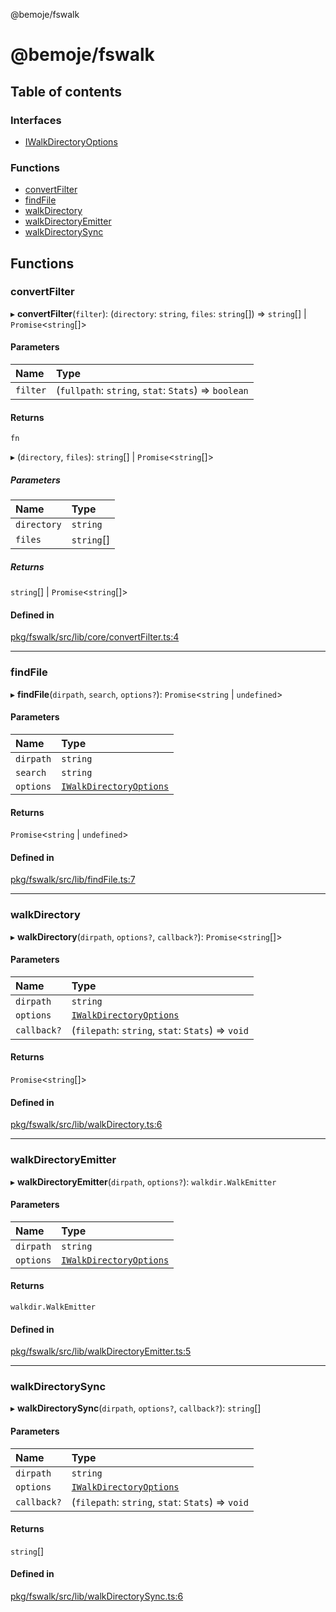 @bemoje/fswalk

# @bemoje/fswalk

## Table of contents

### Interfaces

- [IWalkDirectoryOptions](https://github.com/bemoje/tsmono/blob/main/docs/md/fswalk/interfaces/IWalkDirectoryOptions.md)

### Functions

- [convertFilter](https://github.com/bemoje/tsmono/blob/main/docs/md/fswalk/index.md#convertfilter)
- [findFile](https://github.com/bemoje/tsmono/blob/main/docs/md/fswalk/index.md#findfile)
- [walkDirectory](https://github.com/bemoje/tsmono/blob/main/docs/md/fswalk/index.md#walkdirectory)
- [walkDirectoryEmitter](https://github.com/bemoje/tsmono/blob/main/docs/md/fswalk/index.md#walkdirectoryemitter)
- [walkDirectorySync](https://github.com/bemoje/tsmono/blob/main/docs/md/fswalk/index.md#walkdirectorysync)

## Functions

### convertFilter

▸ **convertFilter**(`filter`): (`directory`: `string`, `files`: `string`[]) => `string`[] \| `Promise`<`string`[]\>

#### Parameters

| Name | Type |
| :------ | :------ |
| `filter` | (`fullpath`: `string`, `stat`: `Stats`) => `boolean` |

#### Returns

`fn`

▸ (`directory`, `files`): `string`[] \| `Promise`<`string`[]\>

##### Parameters

| Name | Type |
| :------ | :------ |
| `directory` | `string` |
| `files` | `string`[] |

##### Returns

`string`[] \| `Promise`<`string`[]\>

#### Defined in

[pkg/fswalk/src/lib/core/convertFilter.ts:4](https://github.com/bemoje/tsmono/blob/87185a0/pkg/fswalk/src/lib/core/convertFilter.ts#L4)

___

### findFile

▸ **findFile**(`dirpath`, `search`, `options?`): `Promise`<`string` \| `undefined`\>

#### Parameters

| Name | Type |
| :------ | :------ |
| `dirpath` | `string` |
| `search` | `string` |
| `options` | [`IWalkDirectoryOptions`](https://github.com/bemoje/tsmono/blob/main/docs/md/fswalk/interfaces/IWalkDirectoryOptions.md) |

#### Returns

`Promise`<`string` \| `undefined`\>

#### Defined in

[pkg/fswalk/src/lib/findFile.ts:7](https://github.com/bemoje/tsmono/blob/87185a0/pkg/fswalk/src/lib/findFile.ts#L7)

___

### walkDirectory

▸ **walkDirectory**(`dirpath`, `options?`, `callback?`): `Promise`<`string`[]\>

#### Parameters

| Name | Type |
| :------ | :------ |
| `dirpath` | `string` |
| `options` | [`IWalkDirectoryOptions`](https://github.com/bemoje/tsmono/blob/main/docs/md/fswalk/interfaces/IWalkDirectoryOptions.md) |
| `callback?` | (`filepath`: `string`, `stat`: `Stats`) => `void` |

#### Returns

`Promise`<`string`[]\>

#### Defined in

[pkg/fswalk/src/lib/walkDirectory.ts:6](https://github.com/bemoje/tsmono/blob/87185a0/pkg/fswalk/src/lib/walkDirectory.ts#L6)

___

### walkDirectoryEmitter

▸ **walkDirectoryEmitter**(`dirpath`, `options?`): `walkdir.WalkEmitter`

#### Parameters

| Name | Type |
| :------ | :------ |
| `dirpath` | `string` |
| `options` | [`IWalkDirectoryOptions`](https://github.com/bemoje/tsmono/blob/main/docs/md/fswalk/interfaces/IWalkDirectoryOptions.md) |

#### Returns

`walkdir.WalkEmitter`

#### Defined in

[pkg/fswalk/src/lib/walkDirectoryEmitter.ts:5](https://github.com/bemoje/tsmono/blob/87185a0/pkg/fswalk/src/lib/walkDirectoryEmitter.ts#L5)

___

### walkDirectorySync

▸ **walkDirectorySync**(`dirpath`, `options?`, `callback?`): `string`[]

#### Parameters

| Name | Type |
| :------ | :------ |
| `dirpath` | `string` |
| `options` | [`IWalkDirectoryOptions`](https://github.com/bemoje/tsmono/blob/main/docs/md/fswalk/interfaces/IWalkDirectoryOptions.md) |
| `callback?` | (`filepath`: `string`, `stat`: `Stats`) => `void` |

#### Returns

`string`[]

#### Defined in

[pkg/fswalk/src/lib/walkDirectorySync.ts:6](https://github.com/bemoje/tsmono/blob/87185a0/pkg/fswalk/src/lib/walkDirectorySync.ts#L6)
